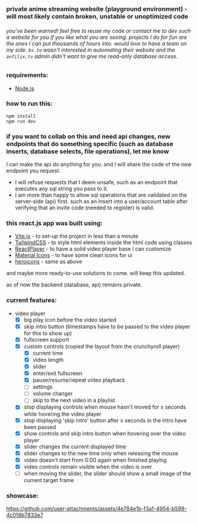 ### private anime streaming website (playground environment) - will most likely contain broken, unstable or unoptimized code
###### you've been warned! feel free to reuse my code or contact me to dev such a website for you if you like what you are seeing. projects I do for fun are the ones I can put thousands of hours into. would love to have a team on my side. ``bs.to`` wasn't interested in automating their website and the ``anfilix.tv`` admin didn't want to give me read-only database access.

### **requirements:**
- [Node.js](https://nodejs.org/)

### **how to run this:**
```shell
npm install
npm run dev
```

### **if you want to collab on this and need api changes, new endpoints that do something specific (such as database inserts, database selects, file operations), let me know**

I can make the api do anything for you. and I will share the code of the new endpoint you request.
- I will refuse requests that I deem unsafe, such as an endpoint that executes any sql string you pass to it.
- I am more than happy to allow sql operations that are validated on the server-side (api) first. such as an insert into a user/account table after verifying that an invite code (needed to register) is valid.

### **this react.js app was built using:**
- [Vite.js](https://vitejs.dev/) - to set-up the project in less than a minute
- [TailwindCSS](https://tailwindcss.com/) - to style html elements inside the html code using classes
- [ReactPlayer](https://github.com/cookpete/react-player) - to have a solid video player base I can customize
- [Material Icons](https://mui.com/material-ui/material-icons/) - to have some clean icons for ui
- [heroicons](https://heroicons.com/) - same as above

and maybe more ready-to-use solutions to come. will keep this updated.

as of now the backend (database, api) remains private.

### **current features:**
- video player
  - [x] big play icon before the video started
  - [x] skip intro button (timestamps have to be passed to the video player for this to show up)
  - [x] fullscreen support
  - [x] custom controls (copied the layout from the crunchyroll player)
    - [x] current time
    - [x] video length 
    - [x] slider
    - [x] enter/exit fullscreen
    - [x] pause/resume/repeat video playback
    - [ ] settings
    - [ ] volume changer
    - [ ] skip to the next video in a playlist 
  - [x] stop displaying controls when mouse hasn't moved for x seconds while hovering the video player
  - [x] stop displaying 'skip intro' button after x seconds in the intro have been passed
  - [x] show controls and skip intro button when hovering over the video player
  - [x] slider changes the current displayed time
  - [x] slider changes to the new time only when releasing the mouse
  - [x] video doesn't start from 0:00 again when finished playing
  - [x] video controls remain visible when the video is over
  - [ ] when moving the slider, the slider should show a small image of the current target frame

### **showcase:**
https://github.com/user-attachments/assets/4e784e1b-f3a1-4954-b599-4c019b7833e7
